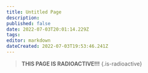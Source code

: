 ```yaml
---
title: Untitled Page
description: 
published: false
date: 2022-07-03T20:01:14.229Z
tags: 
editor: markdown
dateCreated: 2022-07-03T19:53:46.241Z
---
```


> **THIS PAGE IS RADIOACTIVE!!!**
{.is-radioactive}